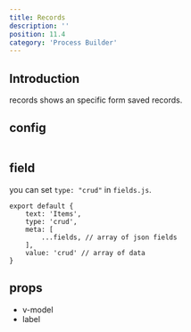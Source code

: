 ```yaml
---
title: Records
description: ''
position: 11.4
category: 'Process Builder'
---
```


## Introduction
records shows an specific form saved records. 

## config
```vue

```

## field
you can set ```type: "crud"``` in ```fields.js```.

```js[fields.js]
export default {
    text: 'Items',
    type: 'crud',
    meta: [
        ...fields, // array of json fields
    ],
    value: 'crud' // array of data
}
```

## props
- v-model 
- label